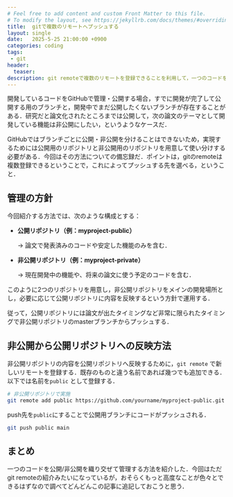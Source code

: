 ```yaml
---
# Feel free to add content and custom Front Matter to this file.
# To modify the layout, see https://jekyllrb.com/docs/themes/#overriding-theme-defaults
title:  gitで複数のリモートへプッシュする
layout: single
date:   2025-5-25 21:00:00 +0900
categories: coding
tags:
 - git
header:
  teaser:
description: git remoteで複数のリモートを登録できることを利用して，一つのコードを公開/非公開ブランチを使い分けながら開発する方法．
---
```


開発しているコードをGitHubで管理・公開する場合，すでに開発が完了して公開する用のブランチと，開発中でまだ公開したくないブランチが存在することがある．研究だと論文化されたところまでは公開して，次の論文のテーマとして開発している機能は非公開にしたい，というようなケースだ．

GitHubではブランチごとに公開・非公開を分けることはできないため，実現するためには公開用のリポジトリと非公開用のリポジトリを用意して使い分けする必要がある．今回はその方法についての備忘録だ．ポイントは，gitのremoteは複数登録できるということで，これによってプッシュする先を選べる，ということ．

## 管理の方針

今回紹介する方法では、次のような構成とする：

- **公開リポジトリ（例：myproject-public）**
    
    → 論文で発表済みのコードや安定した機能のみを含む．
    
- **非公開リポジトリ（例：myproject-private）**
    
    → 現在開発中の機能や、将来の論文に使う予定のコードを含む．
    

このように2つのリポジトリを用意し，非公開リポジトリをメインの開発場所とし，必要に応じて公開リポジトリに内容を反映するという方針で運用する．

従って，公開リポジトリには論文が出たタイミングなど非常に限られたタイミングで非公開リポジトリのmasterブランチからプッシュする．

## **非公開から公開リポジトリへの反映方法**

非公開リポジトリの内容を公開リポジトリへ反映するために，`git remote` で新しいリモートを登録する．既存のものと違う名前であれば幾つでも追加できる．以下では名前を`public` として登録する．

```bash
# 非公開リポジトリで実施
git remote add public https://github.com/yourname/myproject-public.git
```

push先を`public`にすることで公開用ブランチにコードがプッシュされる．

```bash
git push public main
```

## まとめ

一つのコードを公開/非公開を織り交ぜて管理する方法を紹介した．今回はただgit remoteの紹介みたいになっているが，おそらくもっと高度なことが色々とできるはずなので調べてどんどんこの記事に追記しておこうと思う．